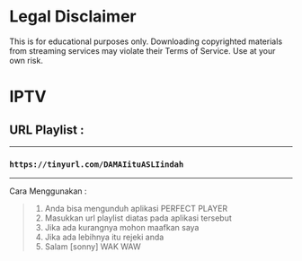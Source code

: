 # Legal Disclaimer

This is for educational purposes only. Downloading copyrighted materials from streaming services may violate their Terms of Service. Use at your own risk.

# IPTV

## URL Playlist :
---

### ``` https://tinyurl.com/DAMAIituASLIindah ```

---
Cara Menggunakan :
> 1. Anda bisa mengunduh aplikasi PERFECT PLAYER
> 2. Masukkan url playlist diatas pada aplikasi tersebut
> 3. Jika ada kurangnya mohon maafkan saya
> 4. Jika ada lebihnya itu rejeki anda
> 5. Salam [sonny] WAK WAW
